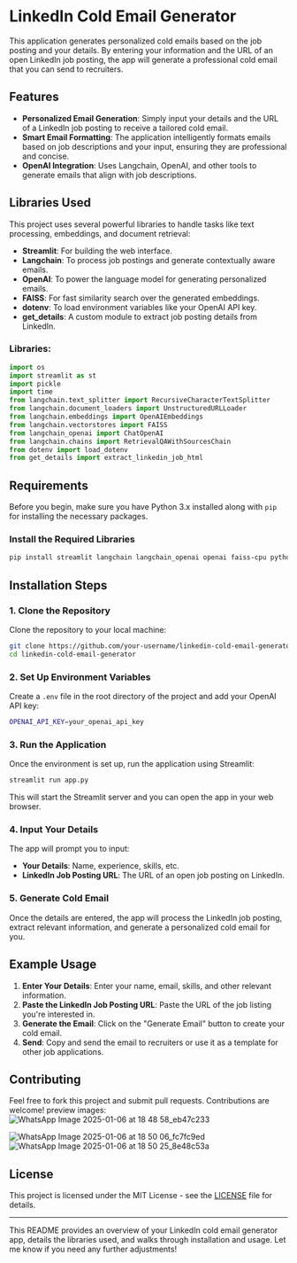 
# LinkedIn Cold Email Generator

This application generates personalized cold emails based on the job posting and your details. By entering your information and the URL of an open LinkedIn job posting, the app will generate a professional cold email that you can send to recruiters.

## Features

- **Personalized Email Generation**: Simply input your details and the URL of a LinkedIn job posting to receive a tailored cold email.
- **Smart Email Formatting**: The application intelligently formats emails based on job descriptions and your input, ensuring they are professional and concise.
- **OpenAI Integration**: Uses Langchain, OpenAI, and other tools to generate emails that align with job descriptions.

## Libraries Used

This project uses several powerful libraries to handle tasks like text processing, embeddings, and document retrieval:

- **Streamlit**: For building the web interface.
- **Langchain**: To process job postings and generate contextually aware emails.
- **OpenAI**: To power the language model for generating personalized emails.
- **FAISS**: For fast similarity search over the generated embeddings.
- **dotenv**: To load environment variables like your OpenAI API key.
- **get_details**: A custom module to extract job posting details from LinkedIn.

### Libraries:
```python
import os
import streamlit as st
import pickle
import time
from langchain.text_splitter import RecursiveCharacterTextSplitter
from langchain.document_loaders import UnstructuredURLLoader
from langchain.embeddings import OpenAIEmbeddings
from langchain.vectorstores import FAISS
from langchain_openai import ChatOpenAI
from langchain.chains import RetrievalQAWithSourcesChain
from dotenv import load_dotenv
from get_details import extract_linkedin_job_html 
```

## Requirements

Before you begin, make sure you have Python 3.x installed along with `pip` for installing the necessary packages.

### Install the Required Libraries

```bash
pip install streamlit langchain langchain_openai openai faiss-cpu python-dotenv
```

## Installation Steps

### 1. Clone the Repository

Clone the repository to your local machine:

```bash
git clone https://github.com/your-username/linkedin-cold-email-generator.git
cd linkedin-cold-email-generator
```

### 2. Set Up Environment Variables

Create a `.env` file in the root directory of the project and add your OpenAI API key:

```bash
OPENAI_API_KEY=your_openai_api_key
```

### 3. Run the Application

Once the environment is set up, run the application using Streamlit:

```bash
streamlit run app.py
```

This will start the Streamlit server and you can open the app in your web browser.

### 4. Input Your Details

The app will prompt you to input:
- **Your Details**: Name, experience, skills, etc.
- **LinkedIn Job Posting URL**: The URL of an open job posting on LinkedIn.

### 5. Generate Cold Email

Once the details are entered, the app will process the LinkedIn job posting, extract relevant information, and generate a personalized cold email for you. 

## Example Usage

1. **Enter Your Details**: Enter your name, email, skills, and other relevant information.
2. **Paste the LinkedIn Job Posting URL**: Paste the URL of the job listing you're interested in.
3. **Generate the Email**: Click on the "Generate Email" button to create your cold email.
4. **Send**: Copy and send the email to recruiters or use it as a template for other job applications.

## Contributing

Feel free to fork this project and submit pull requests. Contributions are welcome!
preview images:
![WhatsApp Image 2025-01-06 at 18 48 58_eb47c233](https://github.com/user-attachments/assets/fe387493-6c68-4b72-acef-3f585b37341a)

![WhatsApp Image 2025-01-06 at 18 50 06_fc7fc9ed](https://github.com/user-attachments/assets/1ee37ffa-86b0-48a5-baa8-63a5e18a379c)
![WhatsApp Image 2025-01-06 at 18 50 25_8e48c53a](https://github.com/user-attachments/assets/a783c0b3-b763-45e1-b514-54b75a337f9c)

## License

This project is licensed under the MIT License - see the [LICENSE](LICENSE) file for details.

---

This README provides an overview of your LinkedIn cold email generator app, details the libraries used, and walks through installation and usage. Let me know if you need any further adjustments!
